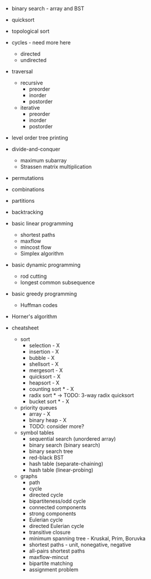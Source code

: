 - binary search - array and BST
- quicksort
- topological sort
- cycles - need more here
    - directed
    - undirected
- traversal
    - recursive
        - preorder
        - inorder
        - postorder
    - iterative
        - preorder
        - inorder
        - postorder
- level order tree printing



- divide-and-conquer
    - maximum subarray
    - Strassen matrix multiplication
- permutations
- combinations
- partitions
- backtracking
- basic linear programming
    - shortest paths
    - maxflow
    - mincost flow
    - Simplex algorithm
- basic dynamic programming
    - rod cutting
    - longest common subsequence
- basic greedy programming
    - Huffman codes
- Horner's algorithm

- cheatsheet
    - sort
        - selection - X
        - insertion - X
        - bubble - X
        - shellsort - X
        - mergesort - X
        - quicksort - X
        - heapsort - X
        - counting sort * - X
        - radix sort * -> TODO: 3-way radix quicksort
        - bucket sort * - X
    - priority queues
        - array - X
        - binary heap - X
        - TODO: consider more?
    - symbol tables
        - sequential search (unordered array)
        - binary search (binary search)
        - binary search tree
        - red-black BST
        - hash table (separate-chaining)
        - hash table (linear-probing)
     - graphs
        - path
        - cycle
        - directed cycle
        - bipartiteness/odd cycle
        - connected components
        - strong components
        - Eulerian cycle
        - directed Eulerian cycle
        - transitive closure
        - minimum spanning tree - Kruskal, Prim, Boruvka
        - shortest paths - unit, nonegative, negative
        - all-pairs shortest paths
        - maxflow-mincut
        - bipartite matching
        - assignment problem

